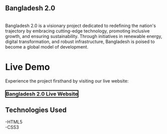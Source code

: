 <h2>Bangladesh 2.0</h2> <br>
Bangladesh 2.0 is a visionary project dedicated to redefining the nation's trajectory by embracing cutting-edge technology, promoting inclusive growth, and ensuring sustainability. Through initiatives in renewable energy, digital transformation, and robust infrastructure, Bangladesh is poised to become a global model of development.

<h1>Live Demo</h1>
Experience the project firsthand by visiting our live website:

<h3><a style="text-decoration:none; border:2px solid black;" href="https://designerlikhon.github.io/first-assignment-Bangladesh-2.0/">Bangladesh 2.0 Live Website</a></h3>

<h2>Technologies Used</h2>
-HTML5 <br>
-CSS3
